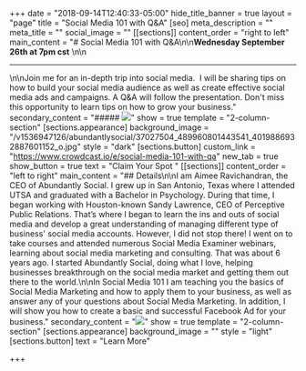 +++
date = "2018-09-14T12:40:33-05:00"
hide_title_banner = true
layout = "page"
title = "Social Media 101 with Q&A"
[seo]
meta_description = ""
meta_title = ""
social_image = ""
[[sections]]
content_order = "right to left"
main_content = "# Social Media 101 with Q&A\n\n**Wednesday September 26th at 7pm cst** \n\n<hr>\n\nJoin me for an in-depth trip into social media.  I will be sharing tips on how to build your social media audience as well as create effective social media ads and campaigns. A Q&A will follow the presentation. Don't miss this opportunity to learn tips on how to grow your business."
secondary_content = "##### ![](https://res.cloudinary.com/modii/w_840,q_50,f_auto/v1536947126/abundantlysocial/37027504_489960801443541_4019886932887601152_o.jpg)"
show = true
template = "2-column-section"
[sections.appearance]
background_image = "/v1536947126/abundantlysocial/37027504_489960801443541_4019886932887601152_o.jpg"
style = "dark"
[sections.button]
custom_link = "https://www.crowdcast.io/e/social-media-101-with-qa"
new_tab = true
show_button = true
text = "Claim Your Spot "
[[sections]]
content_order = "left to right"
main_content = "## Details\n\nI am Aimee Ravichandran, the CEO of Abundantly Social. I grew up in San Antonio, Texas where I attended UTSA and graduated with a Bachelor in Psychology. During that time, I began working with Houston-known Sandy Lawrence, CEO of Perceptive Public Relations. That’s where I began to learn the ins and outs of social media and develop a great understanding of managing different type of business' social media accounts. However, I did not stop there! I went on to take courses and attended numerous Social Media Examiner webinars, learning about social media marketing and consulting. That was about 6 years ago. I started Abundantly Social, doing what I love, helping businesses breakthrough on the social media market and getting them out there to the world.\n\nIn Social Media 101 I am teaching you the basics of Social Media Marketing and how to apply them to your business, as well as answer any of your questions about Social Media Marketing. In addition, I will show you how to create a basic and successful Facebook Ad for your business."
secondary_content = "![](https://res.cloudinary.com/modii/w_840,q_50,f_auto/v1533615751/abundantlysocial/portrait.jpg)"
show = true
template = "2-column-section"
[sections.appearance]
background_image = ""
style = "light"
[sections.button]
text = "Learn More"

+++
